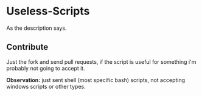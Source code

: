# Useless-Scripts

As the description says.

## Contribute
Just the fork and send pull requests, if the script is useful for something i'm probably not going to accept it.

__Observation:__ just sent shell (most specific bash) scripts, not accepting windows scripts or other types. 
